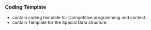 ### Coding Template
- contain coding template for Competitive programming and contest.
- contain Template for the Special Data structure.